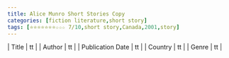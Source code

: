 ```yaml
---
title: Alice Munro Short Stories Copy
categories: [fiction literature,short story]
tags: [⭐⭐⭐⭐⭐⭐⭐☆☆☆ 7/10,short story,Canada,2001,story]
---
```

        
| Title | tt |
| Author | tt  |
| Publication Date | tt   |
| Country | tt |
| Genre | tt  |
        